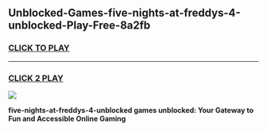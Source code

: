 
## Unblocked-Games-five-nights-at-freddys-4-unblocked-Play-Free-8a2fb
<h3>
<a href="https://premium76.site?title=five-nights-at-freddys-4-unblocked&ref=18A1">CLICK TO PLAY</a></h3>
<hr>

<h3>
<a href="https://premium76.site?title=five-nights-at-freddys-4-unblocked&ref=18A1">CLICK 2 PLAY</a>
  
</h3>

<a href="https://premium76.site?title=five-nights-at-freddys-4-unblocked&ref=18A1"><img src="https://clearcache.store/games.png"></a>


**five-nights-at-freddys-4-unblocked games unblocked: Your Gateway to Fun and Accessible Online Gaming**
